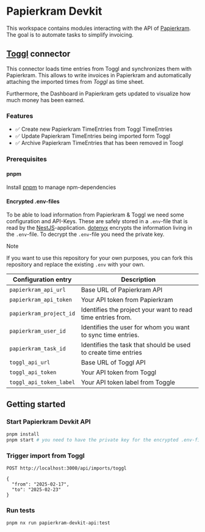 # Papierkram Devkit

This workspace contains modules interacting with the API of [Papierkram](https://papierkram.de).
The goal is to automate tasks to simplify invoicing.

## [Toggl](https://togglc.com) connector

This connector loads time entries from Toggl and synchronizes them with Papierkram.
This allows to write invoices in Papierkram and automatically attaching the imported times from _Toggl_ as time sheet.

Furthermore, the Dashboard in Papierkram gets updated to visualize how much money has been earned.

### Features

- ✅ Create new Papierkram TimeEntries from Toggl TimeEntries
- ✅ Update Papierkram TimeEntries being imported form Toggl
- ✅ Archive Papierkram TimeEntries that has been removed in Toogl

### Prerequisites

#### pnpm

Install [pnpm](https://pnpm.io) to manage npm-dependencies

#### Encrypted .env-files

To be able to load information from Papierkram & Toggl we need some configuration and API-Keys.
These are safely stored in a `.env`-file that is read by the [NestJS](https://docs.nestjs.com/)-application.
[dotenvx](https://dotenvx.com/docs) encrypts the information living in the `.env`-file.
To decrypt the `.env`-file you need the private key.

> [!NOTE]
> If you want to use this repository for your own purposes,
> you can fork this repository and replace the existing `.env` with your own.

| Configuration entry     | Description                                                    |
| ----------------------- | -------------------------------------------------------------- |
| `papierkram_api_url`    | Base URL of Papierkram API                                     |
| `papierkram_api_token`  | Your API token from Papierkram                                 |
| `papierkram_project_id` | Identifies the project your want to read time entries from.    |
| `papierkram_user_id`    | Identifies the user for whom you want to sync time entries.    |
| `papierkram_task_id`    | Identifies the task that should be used to create time entries |
| `toggl_api_url`         | Base URL of Toggl API                                          |
| `toggl_api_token`       | Your API token from Toggl                                      |
| `toggl_api_token_label` | Your API token label from Toggle                               |

## Getting started

### Start Papierkram Devkit API

```bash
pnpm install
pnpm start # you need to have the private key for the encrypted .env-file
```

### Trigger import from Toggl

```http request
POST http://localhost:3000/api/imports/toggl

{
  "from": "2025-02-17",
  "to": "2025-02-23"
}
```

### Run tests

```
pnpm nx run papierkram-devkit-api:test
```
